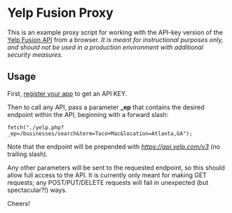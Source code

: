 # Yelp Fusion Proxy

This is an example proxy script for working with the API-key version of the 
[Yelp Fusion API](https://www.yelp.com/developers/documentation/v3/get_started) from a browser. _It is meant 
for instructional purposes only, and should not be used in a production environment with additional security measures._


## Usage

First, [register your app](https://www.yelp.com/developers/v3/manage_app) to get an API KEY.

Then to call any API, pass a parameter **_ep** that contains the desired endpoint within the API, 
beginning with a forward slash:

```$javascript
fetch("./yelp.php?_ep=/businesses/search&term=Taco+Mac&location=Atlanta,GA");
```

Note that the endpoint will be prepended with *https://api.yelp.com/v3* (no trailing slash).

Any other parameters will be sent to the requested endpoint, so this should allow full access to the API. It is 
currently only meant for making GET requests; any POST/PUT/DELETE requests will fail in unexpected (but spectacular?!) 
ways.

Cheers!
